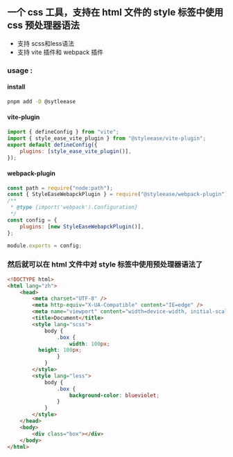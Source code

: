 ## 一个 css 工具，支持在 html 文件的 style 标签中使用 css 预处理器语法

-   支持 scss和less语法
-   支持 vite 插件和 webpack 插件

### usage :

#### install

```bash
pnpm add -D @sytleease
```

#### vite-plugin

```javascript
import { defineConfig } from "vite";
import { style_ease_vite_plugin } from "@styleease/vite-plugin";
export default defineConfig({
	plugins: [style_ease_vite_plugin()],
});
```

#### webpack-plugin

```javascript
const path = require("node:path");
const { StyleEaseWebapckPlugin } = require("@styleease/webpack-plugin");
/**
 * @type {import('webpack').Configuration}
 */
const config = {
	plugins: [new StyleEaseWebapckPlugin()],
};

module.exports = config;
```

### 然后就可以在 html 文件中对 style 标签中使用预处理器语法了

```html
<!DOCTYPE html>
<html lang="zh">
	<head>
		<meta charset="UTF-8" />
		<meta http-equiv="X-UA-Compatible" content="IE=edge" />
		<meta name="viewport" content="width=device-width, initial-scale=1.0" />
		<title>Document</title>
		<style lang="scss">
			body {
				.box {
					width: 100px;
          height: 100px;
				}
			}
		</style>
		<style lang="less">
			body {
				.box {
					background-color: blueviolet;
				}
			}
		</style>
	</head>
	<body>
		<div class="box"></div>
	</body>
</html>
```
